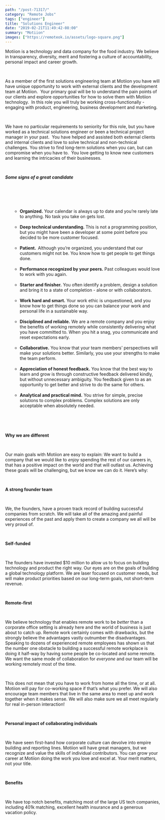 ```yaml
---
path: "/post-71317/"
category: "Remote Jobs"
tags: ["engineer"]
title: "Solutions Engineer"
date: "2019-02-21T11:49:42-08:00"
summary: "Motiion"
images: ["https://remoteok.io/assets/logo-square.png"]
---
```


<p>Motiion is a technology and data company for the food industry. We believe in transparency, diversity, merit and fostering a culture of accountability, personal impact and career growth.</p><br /><p>As a member of the first solutions engineering team at Motiion you have will have unique opportunity to work with external clients and the development team at Motiion. &nbsp;Your primary goal will be to understand the pain points of our clients and explore opportunities for how to solve them with Motiion technology. &nbsp;In this role you will truly be working cross-functionally - engaging with product, engineering, business development and marketing.</p><br /><p>We have no particular requirements to seniority for this role, but you have worked as a technical solutions engineer or been a technical project manager in your past. &nbsp;You have helped and assisted both external clients and internal clients and love to solve technical and non-technical challenges. You strive to find long-term solutions when you can, but can compromise when you have to. &nbsp;You love getting to know new customers and learning the intricacies of their businesses.</p><br /><p><strong><em>Some signs of a great candidate</em></strong></p><br /><ul><br /><ul><br /><li><strong>Organized.</strong>&nbsp;Your calendar is always up to date and you&rsquo;re rarely late to anything. No task you take on gets lost.</li><br /><li><strong>Deep technical understanding.&nbsp;</strong>This is not a programming position, but you might have been a developer at some point before you decided to be more customer focused.</li><br /><li><strong>Patient. &nbsp;</strong>Although you&rsquo;re organized, you understand that our customers might not be. You know how to get people to get things done.</li><br /><li><strong>Performance recognized by your peers.</strong>&nbsp;Past colleagues would love to work with you again.</li><br /><li><strong>Starter and finisher.</strong>&nbsp;You often identify a problem, design a solution and bring it to a state of completion - alone or with collaborators.</li><br /><li><strong>Work hard and smart.</strong>&nbsp;Your work ethic is unquestioned, and you know how to get things done so you can balance your work and personal life in a sustainable way.</li><br /><li><strong>Disciplined and reliable.</strong>&nbsp;We are a remote company and you enjoy the benefits of working remotely while consistently delivering what you have committed to. When you hit a snag, you communicate and reset expectations early.</li><br /><li><strong>Collaborative.</strong>&nbsp;You know that your team members&rsquo; perspectives will make your solutions better. Similarly, you use your strengths to make the team perform.</li><br /><li><strong>Appreciation of honest feedback.</strong>&nbsp;You know that the best way to learn and grow is through constructive feedback delivered kindly, but without unnecessary ambiguity. You feedback given to as an opportunity to get better and strive to do the same for others.</li><br /><li><strong>Analytical and practical mind.</strong>&nbsp;You strive for simple, precise solutions to complex problems. Complex solutions are only acceptable when absolutely needed.</li><br /></ul><br /></ul><br /><p><strong>Why we are different</strong></p><br /><p>Our main goals with Motiion are easy to explain: We want to build a company that we would like to&nbsp;<em>enjoy&nbsp;</em>spending the rest of our careers in, that has a positive impact on the world and that will outlast us. Achieving these goals will be challenging, but we know we can do it. Here&rsquo;s why:</p><br /><p><strong>A strong founder team</strong></p><br /><p>We, the founders, have a proven track record of building successful companies from scratch. We will take all of the amazing and painful experiences of the past and apply them to create a company we all will be very proud of.</p><br /><p><strong>Self-funded</strong></p><br /><p>The founders have invested $10 million to allow us to focus on building technology and product the right way. Our eyes are on the goals of building a global technology platform. We are laser focused on customer needs, but will make product priorities based on our long-term goals, not short-term revenue.</p><br /><p><strong>Remote-first</strong></p><br /><p>We believe technology that enables remote work to be&nbsp;<em>better</em>&nbsp;than a corporate office setting is already here and the world of business is just about to catch up. Remote work certainly comes with drawbacks, but the strongly believe the advantages vastly outnumber the disadvantages. Speaking to dozens of experienced remote employees has shown us that the number one obstacle to building a successful remote workplace is doing it half-way by having some people be co-located and some remote. We want the same mode of collaboration for&nbsp;<em>everyone</em>&nbsp;and our team will be working remotely most of the time.</p><br /><p>This does not mean that you have to work from home all the time, or at all. Motiion will pay for co-working space if that&rsquo;s what you prefer. We will also encourage team members that live in the same area to meet up and work together when it makes sense. We will also make sure we all meet regularly for real in-person interaction!</p><br /><p><strong>Personal impact of collaborating individuals</strong></p><br /><p>We have seen first-hand how corporate culture can devolve into empire building and reporting lines. Motiion will have great managers, but we recognize and value the skills of individual contributors. You can grow your career at Motiion doing the work you love and excel at. Your merit matters, not your title.</p><br /><p><strong>Benefits</strong></p><br /><p>We have top notch benefits, matching most of the large US tech companies, including 401k matching, excellent health insurance and a generous vacation policy.</p>
